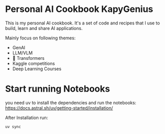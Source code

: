 # Personal AI Cookbook KapyGenius

This is my personal AI cookbook. It's a set of code and recipes that I use to build, learn and share AI applications.

Mainly focus on following themes:
 - GenAI
 - LLM/VLM
 - 🤗 Transformers
 - Kaggle competitions
 - Deep Learning Courses

 # Start running Notebooks

 you need uv to install the dependencies and run the notebooks: https://docs.astral.sh/uv/getting-started/installation/

 After Installation run:

 ```bash
 uv sync
 ```